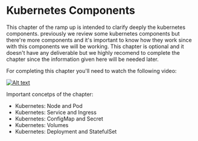 # Kubernetes Components

This chapter of the ramp up is intended to clarify deeply the kubernetes components. previously we review some kubernetes components but there're more components and it's important to know how they work since with this components we will be working. This chapter is optional and it doesn't have any deliverable but we highly recomend to complete the chapter since the information given here will be needed later.

For completing this chapter you'll need to watch the following video: 

[![Alt text](https://img.youtube.com/vi/Krpb44XR0bk/0.jpg)](https://www.youtube.com/watch?v=Krpb44XR0bk)

Important concetps of the chapter:
 - Kubernetes: Node and Pod
 - Kubernetes: Service and Ingress
 - Kubernetes: ConfigMap and Secret
 - Kubernetes: Volumes
 - Kubernetes: Deployment and StatefulSet